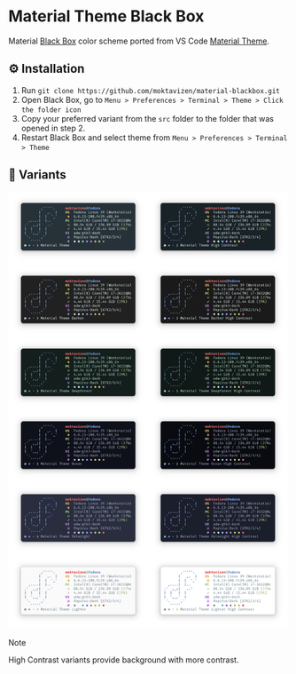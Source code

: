 # Material Theme Black Box

Material [Black Box](https://gitlab.gnome.org/raggesilver/blackbox) color scheme ported from VS Code [Material Theme](https://github.com/material-theme/vsc-material-theme).

## ⚙️ Installation

1. Run `git clone https://github.com/moktavizen/material-blackbox.git`
2. Open Black Box, go to `Menu > Preferences > Terminal > Theme > Click the folder icon`
3. Copy your preferred variant from the `src` folder to the folder that was opened in step 2.
4. Restart Black Box and select theme from `Menu > Preferences > Terminal > Theme`

## 🎨 Variants

![material darker](images/material-blackbox-previews.webp)

> [!NOTE]
> High Contrast variants provide background with more contrast.